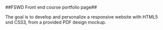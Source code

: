 ##FSWD Front end course portfolio page##

The goal is to develop and personalize a responsive website with HTML5 snd CSS3, 
from a provided PDF design mockup. 